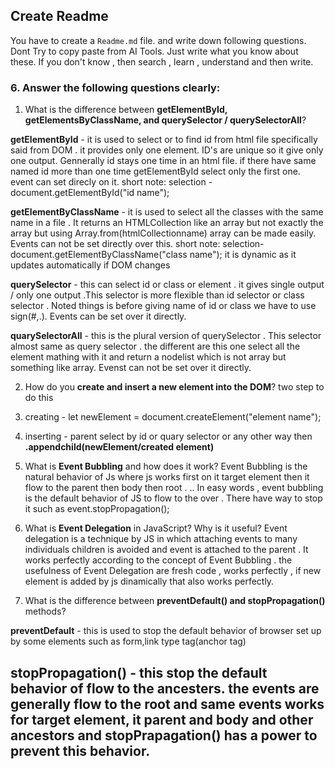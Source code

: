 
## Create Readme

You have to create a `Readme.md` file. and write down following questions. Dont Try to copy paste from AI Tools. Just write what you know about these. If you don't know , then search , learn , understand and then write.

### 6. Answer the following questions clearly:

1. What is the difference between **getElementById, getElementsByClassName, and querySelector / querySelectorAll**?

**getElementById** - it is used to select or to find id from html file specifically said from DOM  . it provides only one element. ID's are unique so it give only one output. Gennerally id stays one time in an html file. if there have same named id more than one time getElementById select only the first one. event can set direcly on it. 
short note:
selection - document.getElementById("id name");

**getElementByClassName** - it is used to select all the classes with the same name in a file . It returns an HTMLCollection like an array but not exactly the array but using Array.from(htmlCollectionname) array can be made easily. Events can not be set directly over this.
short note:
selection-document.getElementByClassName("class name");
it is dynamic as it updates automatically if DOM changes


**querySelector** - this can select id or class or element . it gives single output / only one output .This selector is more flexible than id selector or class selector . Noted things is before giving name of id or class we have to use sign(#,.). Events can be set over it directly.

**quarySelectorAll** - this is the plural version of querySelector . This selector almost same as query selector . the different are this one select all the element mathing with it and return a nodelist which is not array but something like array. Evenst can not be set over it directly.




2. How do you **create and insert a new element into the DOM**?
two step to do this
1. creating - let newElement = document.createElement("element name");
2. inserting - parent select by id or quary selector or any other way then **.appendchild(newElement/created element)**


3. What is **Event Bubbling** and how does it work?
Event Bubbling is the natural behavior of Js where js works first on it target element then it flow to the parent then body then root . ..
In easy words , event bubbling is the default behavior of JS to flow to the over . There have way to stop it such as event.stopPropagation();

4. What is **Event Delegation** in JavaScript? Why is it useful?
Event delegation is a technique by JS in which attaching events to many individuals children is avoided and event is attached to the parent . It works perfectly according to the concept  of Event Bubbling . the usefulness of Event Delegation are fresh code , works perfectly , if new element is added by js dinamically that also works perfectly.





5. What is the difference between **preventDefault() and stopPropagation()** methods?


**preventDefault** - this is used to stop the default behavior of browser set up by some elements such as form,link type tag(anchor tag)

**stopPropagation()** - this stop the default behavior of flow to the ancesters. the events are generally flow to the root and same events works for target element, it parent and body and other ancestors and stopPrapagation() has a power to prevent this behavior. 
--- 

